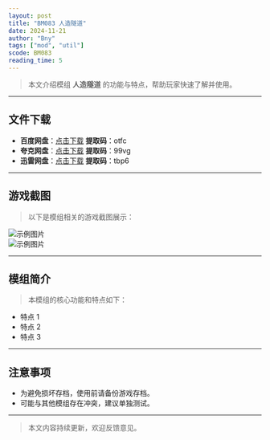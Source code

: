 ```yaml
---
layout: post
title: "BM083 人造隧道"
date: 2024-11-21
author: "Bny"
tags: ["mod", "util"]
scode: BM083
reading_time: 5
---
```


> 本文介绍模组 **人造隧道** 的功能与特点，帮助玩家快速了解并使用。

---





## 文件下载
- **百度网盘**：[点击下载](https://pan.baidu.com/s/1jXBosOfPL965wFDWwyOgDQ?pwd=otfc)  **提取码**：otfc  
- **夸克网盘**：[点击下载](https://pan.quark.cn/s/17268f5b273a?pwd=99vg)  **提取码**：99vg  
- **迅雷网盘**：[点击下载](https://pan.xunlei.com/s/VOCCbcSDq9n3Yh7C3YoPmflNA1?pwd=tbp6)  **提取码**：tbp6  

---

## 游戏截图
> 以下是模组相关的游戏截图展示：

![示例图片](https://example.com/screenshot1.jpg)  
![示例图片](https://example.com/screenshot2.jpg)

---

## 模组简介
> 本模组的核心功能和特点如下：
- 特点 1
- 特点 2
- 特点 3

---

## 注意事项
- 为避免损坏存档，使用前请备份游戏存档。
- 可能与其他模组存在冲突，建议单独测试。

---

> 本文内容持续更新，欢迎反馈意见。

